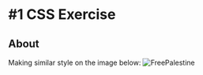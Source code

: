 # #1 CSS Exercise

## About <a name = "about"></a>
Making similar style on the image below:
![FreePalestine](/images/résultat.PNG)
